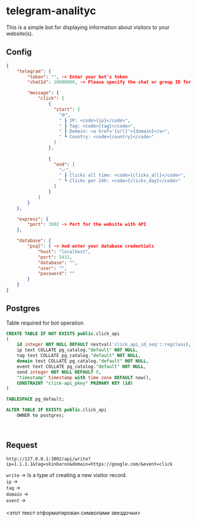 # telegram-analityc
This is a simple bot for displaying information about visitors to your website(s).
<br>

## Config
```json
{
    "telegram": {
        "token": "", -> Enter your bot's token
        "chatId": 10000000, -> Please specify the chat or group ID for message output.

        "message": {
            "click": [
                {
                  "start": [
                    "🌐",
                    " ┠ IP: <code>{ip}</code>",
                    " ┠ Tag: <code>{tag}</code>",
                    " ┠ Domain: <a href='{url}'>{domain}</a>",
                    " ┗ Country: <code>{country}</code>"
                  ]
                },
            
                {
                  "end": [
                    "📈",
                    " ┠ Clicks all time: <code>{clicks_all}</code>",
                    " ┗ Clicks per 24h: <code>{clicks_day}</code>"
                  ]
                }
            ]
        }
    },

    "express": {
        "port": 3002 -> Port for the website with API
    },

    "database": {
        "psql": { -> And enter your database credentials
            "host": "localhost",
            "port": 5432,
            "database": "",
            "user": "",
            "password": ""
        }
    }
}
```

## Postgres
Table required for bot operation
```sql
CREATE TABLE IF NOT EXISTS public.click_api
(
    id integer NOT NULL DEFAULT nextval('click_api_id_seq'::regclass),
    ip text COLLATE pg_catalog."default" NOT NULL,
    tag text COLLATE pg_catalog."default" NOT NULL,
    domain text COLLATE pg_catalog."default" NOT NULL,
    event text COLLATE pg_catalog."default" NOT NULL,
    send integer NOT NULL DEFAULT 0,
    "timestamp" timestamp with time zone DEFAULT now(),
    CONSTRAINT "click-api_pkey" PRIMARY KEY (id)
)

TABLESPACE pg_default;

ALTER TABLE IF EXISTS public.click_api
    OWNER to postgres;
```

<br>

## Request
```
http://127.0.0.1:3002/api/write?ip=1.1.1.1&tag=skinbaron&domain=https://google.com/&event=click
```

<code>write</code> -> Is a type of creating a new visitor record.<br>
<code>ip</code> -> <br>
<code>tag</code> -> <br>
<code>domain</code> -> <br>
<code>event</code> -> <br>
<br>
<этот текст отформатирован символами звездочки>

